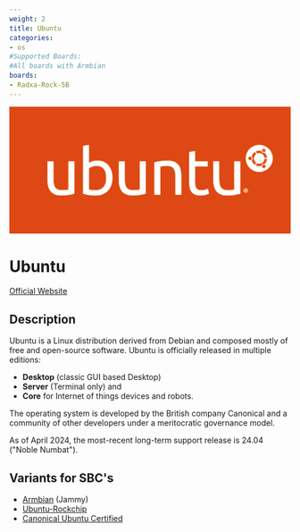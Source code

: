 ```yaml
---
weight: 2
title: Ubuntu
categories:
- os
#Supported Boards:
#All boards with Armbian
boards:
- Radxa-Rock-5B
---
```

![Ubuntu Logo](Ubuntu-Logo.png?h=100)

# Ubuntu

[Official Website](https://www.ubuntu.com/)

## Description

Ubuntu is a Linux distribution derived from Debian and composed mostly of free and open-source software. Ubuntu is officially released in multiple editions: 
- **Desktop** (classic GUI based Desktop)
- **Server** (Terminal only) and 
- **Core** for Internet of things devices and robots. 

The operating system is developed by the British company Canonical and a community of other developers under a meritocratic governance model.

As of April 2024, the most-recent long-term support release is 24.04 ("Noble Numbat").

## Variants for SBC's

- [Armbian](/docs/operarting-systems/linux/armbian/) (Jammy)
- [Ubuntu-Rockchip](https://github.com/Joshua-Riek/ubuntu-rockchip)
- [Canonical Ubuntu Certified](https://ubuntu.com/certified/socs)
